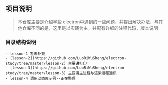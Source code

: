 ## 项目说明

>	本仓库主要是介绍学些 electron中遇到的一些问题，并提出解决办法，与其他仓库不同的是，这里是以实践为主，并配有详细的注释代码，版本说明

### 目录结构说明

	- lesson-1 暂未补充
	- [lesson-2](https://github.com/LuoRiWuSheng/electron-study/tree/master/lesson-2) 主要讲打印
	- [lesson-3](https://github.com/LuoRiWuSheng/electron-study/tree/master/lesson-3) 主要讲主进程与渲染进程通讯
	- lesson-4 调用动态库示例--正在整理 